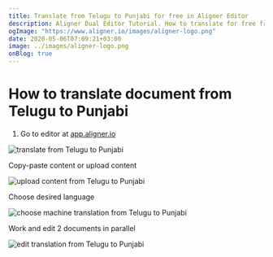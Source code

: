```yaml
---
title: Translate from Telugu to Punjabi for free in Aligner Editor
description: Aligner Dual Editor Tutorial. How to translate for free from Telugu to Punjabi. Aligner is multilingual document management platform. 
ogImage: "https://www.aligner.io/images/aligner-logo.png"
date: 2020-05-06T07:09:21+03:00
image: ../images/aligner-logo.png
onBlog: true
---
```


# How to translate document from Telugu to Punjabi

1. Go to editor at [app.aligner.io](https://app.aligner.io "Aligner App web page")

![translate from Telugu to Punjabi](../aligner-blank-editor.png "translate from Telugu to Punjabi")

Copy-paste content or upload content

![upload content from Telugu to Punjabi](../aligner-uploaded-document.png "upload content from Telugu to Punjabi")

Choose desired language

![choose machine translation from Telugu to Punjabi](../aligner-language-dropdown.png "choose machine translation from Telugu to Punjabi")

Work and edit 2 documents in parallel

![edit translation from Telugu to Punjabi](../aligner-double-sitded-editor.png "edit translation from Telugu to Punjabi")

